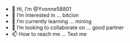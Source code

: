 - 👋 Hi, I’m @Yvonne58801
- 👀 I’m interested in ... bitcion
- 🌱 I’m currently learning ... mining
- 💞️ I’m looking to collaborate on ... good partner
- 📫 How to reach me ... Text me 

<!---
Yvonne58801/Yvonne58801 is a ✨ special ✨ repository because its `README.md` (this file) appears on your GitHub profile.
You can click the Preview link to take a look at your changes.
--->

